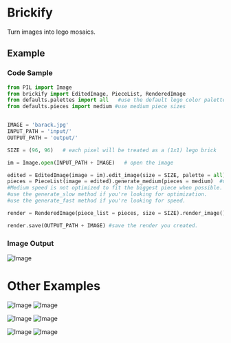 # Brickify
Turn images into lego mosaics.

## Example
### Code Sample
```python
from PIL import Image
from brickify import EditedImage, PieceList, RenderedImage
from defaults.palettes import all   #use the default lego color palette 
from defaults.pieces import medium #use medium piece sizes 


IMAGE = 'barack.jpg'
INPUT_PATH = 'input/'
OUTPUT_PATH = 'output/'

SIZE = (96, 96)   # each pixel will be treated as a (1x1) lego brick

im = Image.open(INPUT_PATH + IMAGE)   # open the image

edited = EditedImage(image = im).edit_image(size = SIZE, palette = all) #resize the image and recolor it to the lego colors
pieces = PieceList(image = edited).generate_medium(pieces = medium)  #use medium sized pieces and generate with medium speed. 
#Medium speed is not optimized to fit the biggest piece when possible. 
#use the generate_slow method if you're looking for optimization.
#use the generate_fast method if you're looking for speed.  

render = RenderedImage(piece_list = pieces, size = SIZE).render_image() #render the piecelist into a visual form. 

render.save(OUTPUT_PATH + IMAGE) #save the render you created. 
```

### Image Output
![Image](https://i.imgur.com/51iLYTm.jpg)


# Other Examples

![Image](https://i.imgur.com/VIYIDvW.jpg)
![Image](https://i.imgur.com/khnmNje.jpg)

![Image](https://i.imgur.com/SYeWct7.jpg)
![Image](https://i.imgur.com/nnQjNlF.jpg)

![Image](https://i.imgur.com/gfM48BY.jpg)
![Image](https://i.imgur.com/cvr5wff.jpg)
